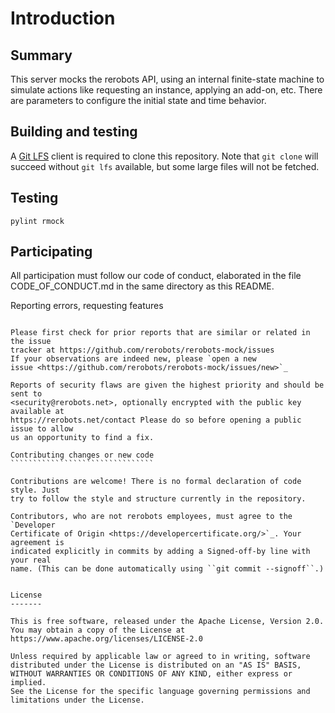 Introduction
============

Summary
-------

This server mocks the rerobots API, using an internal finite-state machine to
simulate actions like requesting an instance, applying an add-on, etc. There are
parameters to configure the initial state and time behavior.


Building and testing
--------------------

A [Git LFS](https://git-lfs.github.com/) client is required to clone this
repository. Note that `git clone` will succeed without `git lfs` available, but
some large files will not be fetched.


Testing
-------

`pylint rmock`


Participating
-------------

All participation must follow our code of conduct, elaborated in the file
CODE_OF_CONDUCT.md in the same directory as this README.

Reporting errors, requesting features
`````````````````````````````````````

Please first check for prior reports that are similar or related in the issue
tracker at https://github.com/rerobots/rerobots-mock/issues
If your observations are indeed new, please `open a new
issue <https://github.com/rerobots/rerobots-mock/issues/new>`_

Reports of security flaws are given the highest priority and should be sent to
<security@rerobots.net>, optionally encrypted with the public key available at
https://rerobots.net/contact Please do so before opening a public issue to allow
us an opportunity to find a fix.

Contributing changes or new code
````````````````````````````````

Contributions are welcome! There is no formal declaration of code style. Just
try to follow the style and structure currently in the repository.

Contributors, who are not rerobots employees, must agree to the `Developer
Certificate of Origin <https://developercertificate.org/>`_. Your agreement is
indicated explicitly in commits by adding a Signed-off-by line with your real
name. (This can be done automatically using ``git commit --signoff``.)


License
-------

This is free software, released under the Apache License, Version 2.0.
You may obtain a copy of the License at https://www.apache.org/licenses/LICENSE-2.0

Unless required by applicable law or agreed to in writing, software
distributed under the License is distributed on an "AS IS" BASIS,
WITHOUT WARRANTIES OR CONDITIONS OF ANY KIND, either express or implied.
See the License for the specific language governing permissions and
limitations under the License.
